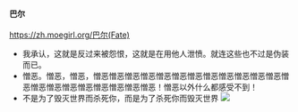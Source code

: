 #### 巴尔
https://zh.moegirl.org/巴尔(Fate)
- 我承认，这就是反过来被怨恨，这就是在用他人泄愤。就连这些也不过是伪装而已。
- 憎恶。憎恶，憎恶，憎恶憎恶憎恶憎恶憎恶憎恶憎恶憎恶憎恶憎恶憎恶憎恶憎恶憎恶憎恶憎恶憎恶憎恶憎恶憎恶憎恶！憎恶以外什么都感受不到！
- 不是为了毁灭世界而杀死你，而是为了杀死你而毁灭世界
![](https://img.moegirl.org/common/4/43/Baal.png)
